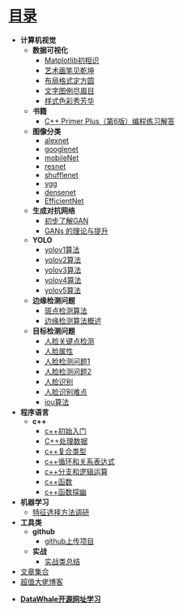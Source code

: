 # [目录](README.md)
* **计算机视觉**
  * **数据可视化**
    * [Matplotlib初相识](matplotlib/ch1.md)
    * [艺术画笔见乾坤](matplotlib/ch2.md)
    * [布局格式定方圆](matplotlib/ch3.md)
    * [文字图例尽眉目](matplotlib/ch4.md)
    * [样式色彩秀芳华](matplotlib/ch5.md)
  * **书籍**
    * [C++ Primer Plus（第6版）编程练习解答](https://relph1119.github.io/cpp-primer-plus/#/)
  * **图像分类**
    * [alexnet](DeepLearning/alexnet.md)   
    * [googlenet](DeepLearning/googlenet.md)
    * [mobileNet](DeepLearning/mobileNet.md)
    * [resnet](DeepLearning/resnet.md)
    * [shufflenet](DeepLearning/shufflenet.md)
    * [vgg](DeepLearning/vgg.md)
    * [densenet](DeepLearning/densenet.md)
    * [EfficientNet](DeepLearning/EfficientNet.md)
  * **生成对抗网络**
    * [初步了解GAN](GAN/笔记.md)
    * [GANs 的理论与提升](GAN/笔记2.md)
  * **YOLO**
    * [yolov1算法](cv/yolov1.md)
    * [yolov2算法](cv/yolov2.md)
    * [yolov3算法](cv/yolov3.md)
    * [yolov4算法](cv/yolov4.md)
    * [yolov5算法](cv/yolov5.md)
  * **边缘检测问题**
    * [斑点检测算法](cv/ch1.md)
    * [边缘检测算法概述](cv/ch2.md)
  * **目标检测问题**
    * [人脸关键点检测](cv/人脸关键点检测.md)
    * [人脸属性](cv/人脸属性识别.md)
    * [人脸检测问题1](cv/人脸检测问题1.md)
    * [人脸检测问题2](cv/人脸检测问题2.md)
    * [人脸识别](cv/人脸识别.md)
    * [人脸识别难点](cv/人脸识别难点.md)
    * [iou算法](cv/iou.md)
* **程序语言**
  * **c++**
    * [c++初始入门](C++/ch1.md)
    * [C++处理数据](C++/ch2.md)
    * [c++复合类型](C++/ch3.md)
    * [c++循环和关系表达式](C++/ch4.md)
    * [c++分支和逻辑运算](C++/ch5.md)
    * [c++函数](C++/ch6.md)
    * [c++函数探幽](C++/ch7.md)
* **机器学习**
  * [特征选择方法调研](MachineLearning/ch1.md)
* **工具类**
  * **github**
    * [github上传项目](https://www.cnblogs.com/zouwangblog/p/11201561.html)
  * **实战**
    * [实战类总结](https://docs.qq.com/doc/DZG1SZ21YZmx4b2Z1)
* [文章集合](paper/README.md)
* [超值大佬博客](GodV/readme.md)
- [**DataWhale开源网址学习**](https://datawhale.feishu.cn/docs/doccn0AOicI3LJ8RwhY0cuDPSOc#zDsZM5)



